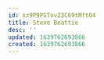 ```yaml
---
id: xz9P9PSTovZ3C69tMftO4
title: Steve Beattie
desc: ''
updated: 1639762693866
created: 1639762693866
---
```



